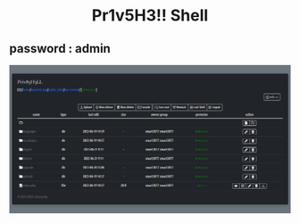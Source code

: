<h1 align="center">Pr1v5H3!! Shell</h1>

## password : admin

<img src="https://raw.githubusercontent.com/1337r0j4n/php-backdoors/main/.img/76.jpeg">
